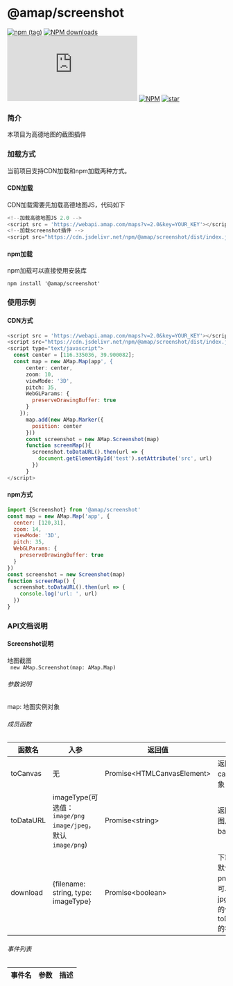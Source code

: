 # @amap/screenshot
[![npm (tag)](https://img.shields.io/npm/v/@amap/screenshot)](https://www.npmjs.org/package/@amap/screenshot)
[![NPM downloads](http://img.shields.io/npm/dm/@amap/screenshot.svg)](https://npmjs.org/package/@amap/screenshot)
![JS gzip size](http://img.badgesize.io/https://unpkg.com/@amap/screenshot/dist/index.js?compression=gzip&label=gzip%20size:%20JS)
[![NPM](https://img.shields.io/npm/l/@amap/screenshot)](https://github.com/AMap-Web/amap-screeshot)
[![star](https://badgen.net/github/stars/amap-web/amap-screeshot)](https://github.com/AMap-Web/amap-screeshot)

### 简介
本项目为高德地图的截图插件

### 加载方式
当前项目支持CDN加载和npm加载两种方式。

#### CDN加载
CDN加载需要先加载高德地图JS，代码如下
```js
<!--加载高德地图JS 2.0 -->
<script src = 'https://webapi.amap.com/maps?v=2.0&key=YOUR_KEY'></script>
<!--加载screenshot插件 -->
<script src="https://cdn.jsdelivr.net/npm/@amap/screenshot/dist/index.js"></script>
```

#### npm加载
npm加载可以直接使用安装库
```shell
npm install '@amap/screenshot'
```

### 使用示例

#### CDN方式
```js
<script src = 'https://webapi.amap.com/maps?v=2.0&key=YOUR_KEY'></script>
<script src="https://cdn.jsdelivr.net/npm/@amap/screenshot/dist/index.js"></script>
<script type="text/javascript">
  const center = [116.335036, 39.900082];
  const map = new AMap.Map(app', {
      center: center,
      zoom: 10,
      viewMode: '3D',
      pitch: 35,
      WebGLParams: {
        preserveDrawingBuffer: true
      }
    });
      map.add(new AMap.Marker({
        position: center
      }))
      const screenshot = new AMap.Screenshot(map)
      function screenMap(){
        screenshot.toDataURL().then(url => {
          document.getElementById('test').setAttribute('src', url)
        })
      }
</script>
```

#### npm方式
```js
import {Screenshot} from '@amap/screenshot'
const map = new AMap.Map('app', {
  center: [120,31],
  zoom: 14,
  viewMode: '3D',
  pitch: 35,
  WebGLParams: {
    preserveDrawingBuffer: true
  }
})
const screenshot = new Screenshot(map)
function screenMap() {
  screenshot.toDataURL().then(url => {
    console.log('url: ', url)
  })
}
```

### API文档说明

#### Screenshot说明
地图截图<br/>
``  new AMap.Screenshot(map: AMap.Map)  ``<br/>
###### 参数说明
map: 地图实例对象<br/>

###### 成员函数

| 函数名       | 入参                                                    | 返回值                          | 描述                                              |
|-----------|-------------------------------------------------------|------------------------------|-------------------------------------------------|
| toCanvas  | 无                                                     | Promise\<HTMLCanvasElement\> | 返回生成的canvas对象                                   |
| toDataURL | imageType(可选值：`image/png` `image/jpeg`，默认`image/png`) | Promise\<string\>              | 返回生成的图片的base64值                                 |
| download  | {filename: string, type: imageType}                            | Promise\<boolean\>             | 下载文件，默认下载png格式，可以修改为jpg，type的值与上面toDataURL的参数一致 |

###### 事件列表

| 事件名 | 参数 | 描述 |
| ---- | ---- | ---- |

